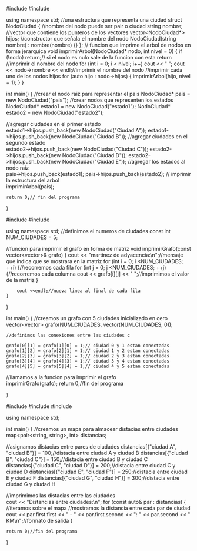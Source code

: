 
#include <iostream>
#include <vector>

using namespace std;
//una estructura que representa una ciudad 
struct NodoCiudad {
//nombre del nodo puede ser pair o ciudad
    string nombre;
//vector que contiene los punteros de los vectores
    vector<NodoCiudad*> hijos;
//constructor que señala el nombre del nodo
    NodoCiudad(string nombre) : nombre(nombre) {}
};
// funcion que imprime el arbol de nodos en forma jerarquica
void imprimirArbol(NodoCiudad* nodo, int nivel = 0) {
    if (!nodo) return;// si el nodo  es nulo sale de la funcion con esta return
//imprimir el nombre del nodo 
    for (int i = 0; i < nivel; i++) cout << " ";
    cout << nodo->nombre << endl;//imprimir el nombre del nodo
//imprimir cada uno de los nodos hijos
    for (auto hijo : nodo->hijos) {
        imprimirArbol(hijo, nivel + 1);
    }
}

int main() {
//crear el nodo raiz para representar el pais 
    NodoCiudad* pais = new NodoCiudad("pais");
//crear nodos que representen los estados
    NodoCiudad* estado1 = new NodoCiudad("estado1");
    NodoCiudad* estado2 = new NodoCiudad("estado2");
    
//agregar ciudades en el primer estado  
    estado1->hijos.push_back(new NodoCiudad("Ciudad A"));
    estado1->hijos.push_back(new NodoCiudad("Ciudad B"));
//agregar ciudades en el segundo estado   
    estado2->hijos.push_back(new NodoCiudad("Ciudad C"));
    estado2->hijos.push_back(new NodoCiudad("Ciudad D"));
    estado2->hijos.push_back(new NodoCiudad("Ciudad E"));
//agregar los estados al nodo raiz    
    pais->hijos.push_back(estado1);
    pais->hijos.push_back(estado2);
// imprimir la estructura del arbol    
    imprimirArbol(pais);
    
    return 0;// fin del programa
}

 







#include <iostream>
#include <vector>

using namespace std;
//definimos el numeros de ciudades
const int NUM_CIUDADES = 5;

//funcion para imprimir el grafo en forma de matriz
void imprimirGrafo(const vector<vector<int>>& grafo) {
    cout << "martinez de adyacencia:\n";//mensaje que indica que se mostrara en la matriz
    for (int i = 0; i <NUM_CIUDADES; ++i) {//recorremos cada fila
        for (int j = 0; j <NUM_CIUDADES; ++j) {//recorremos cada columna
            cout << grafo[i][j] << " ";//imprimimos el valor de la matriz
        }
        
        cout <<endl;//nueva linea al final de cada fila
    }
}

int main() {
//creamos un grafo con 5 ciudades inicializado en cero
    vector<vector<int>> grafo(NUM_CIUDADES, vector<int>(NUM_CIUDADES, 0));
    
    //definimos las conexiones entre las ciudades c
    
    grafo[0][1] = grafo[1][0] = 1;// ciudad 0 y 1 estan conectadas
    grafo[1][2] = grafo[2][1] = 1;// ciudad 1 y 2 estan conectadas
    grafo[2][3] = grafo[3][2] = 1;// ciudad 2 y 3 estan conectadas
    grafo[3][4] = grafo[4][3] = 1;// ciudad 3 y 4 estan conectadas
    grafo[4][5] = grafo[5][4] = 1;// ciudad 4 y 5 estan conectadas
    
//llamamos a la funcion para imprimir el grafo    
    imprimirGrafo(grafo);
    return 0;//fin del programa
    
}




#include <iostream>
#include <map>
#include <utility>

using namespace std;

int main() {
//creamos un mapa para almacear distacias entre ciudades
    map<pair<string, string>, int> distancias;

//asignamos distacias entre pares de ciudades
    distancias[{"ciudad A", "ciudad B"}] = 100;//distacia entre ciudad A y ciudad B
    distancias[{"ciudad B", "ciudad C"}] = 150;//distacia entre ciudad B y ciudad C
    distancias[{"ciudad C", "ciudad D"}] = 200;//distacia entre ciudad C y ciudad D
    distancias[{"ciudad E", "ciudad F"}] = 250;//distacia entre ciudad E y ciudad F
    distancias[{"ciudad G", "ciudad H"}] = 300;//distacia entre ciudad G y ciudad H

//imprimimos las distacias entre las ciudades    
    cout << "Distancias entre ciudades:\n";
    for (const auto& par : distancias) { //iteramos sobre el mapa
        //mostramos la distancia entre cada par de ciudad
        cout << par.first.first << " - " << par.first.second << ": "
             << par.second << " KM\n";//formato de salida
    }

    return 0;//fin del programa
}
